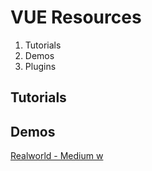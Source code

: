 # VUE Resources

 1. Tutorials
 2. Demos
 3. Plugins

## Tutorials

## Demos
[Realworld  - Medium w](https://github.com/gothinkster/realworld)

<!--stackedit_data:
eyJoaXN0b3J5IjpbLTUxNzMwMzgzLC0xMzg5OTc5OTg5LC0xNz
Y0ODYyNDk0LDEwMDM3Mzg0ODNdfQ==
-->